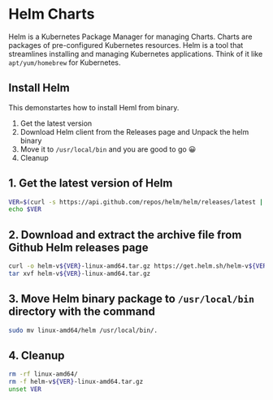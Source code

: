 # Helm Charts
Helm is a Kubernetes Package Manager for managing Charts. Charts are packages of pre-configured Kubernetes resources. Helm is a tool that streamlines installing and managing Kubernetes applications. Think of it like `apt/yum/homebrew` for Kubernetes.

## Install Helm
This demonstartes how to install Heml from binary.

1. Get the latest version
2. Download Helm client from the Releases page and Unpack the helm binary
3. Move it to `/usr/local/bin` and you are good to go 😀
4. Cleanup

## 1. Get the latest version of Helm
```sh
VER=$(curl -s https://api.github.com/repos/helm/helm/releases/latest | grep tag_name | cut -d '"' -f 4|sed 's/v//g')
echo $VER
```

## 2. Download and extract the archive file from Github Helm releases page
```sh
curl -o helm-v${VER}-linux-amd64.tar.gz https://get.helm.sh/helm-v${VER}-linux-amd64.tar.gz
tar xvf helm-v${VER}-linux-amd64.tar.gz
```

## 3. Move Helm binary package to `/usr/local/bin` directory with the command
```sh
sudo mv linux-amd64/helm /usr/local/bin/.
```

## 4. Cleanup
```sh
rm -rf linux-amd64/
rm -f helm-v${VER}-linux-amd64.tar.gz
unset VER
```
